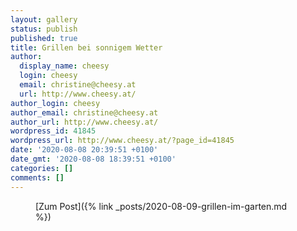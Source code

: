 ```yaml
---
layout: gallery
status: publish
published: true
title: Grillen bei sonnigem Wetter
author:
  display_name: cheesy
  login: cheesy
  email: christine@cheesy.at
  url: http://www.cheesy.at/
author_login: cheesy
author_email: christine@cheesy.at
author_url: http://www.cheesy.at/
wordpress_id: 41845
wordpress_url: http://www.cheesy.at/?page_id=41845
date: '2020-08-08 20:39:51 +0100'
date_gmt: '2020-08-08 18:39:51 +0100'
categories: []
comments: []
---
```

<!-- wp:core-embed/wordpress {"url":"http://www.cheesy.at/2020/08/grillen-im-garten/","type":"rich","providerNameSlug":"cheesy-at","className":""} -->
<figure class="wp-block-embed-wordpress wp-block-embed is-type-rich is-provider-cheesy-at">
<div class="wp-block-embed__wrapper">
[Zum Post]({% link _posts/2020-08-09-grillen-im-garten.md %})
</div>
</figure>
<!-- /wp:core-embed/wordpress -->
<!-- wp:paragraph --><!-- /wp:paragraph -->
